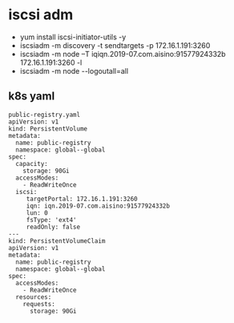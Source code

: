 # iscsi adm

* yum install iscsi-initiator-utils -y
* iscsiadm -m discovery -t sendtargets -p 172.16.1.191:3260
* iscsiadm -m node –T iqiqn.2019-07.com.aisino:91577924332b  172.16.1.191:3260 -l
* iscsiadm -m node --logoutall=all

## k8s yaml

```
public-registry.yaml
apiVersion: v1
kind: PersistentVolume
metadata:
  name: public-registry
  namespace: global--global
spec:
  capacity:
    storage: 90Gi
  accessModes:
    - ReadWriteOnce
  iscsi:
     targetPortal: 172.16.1.191:3260
     iqn: iqn.2019-07.com.aisino:91577924332b
     lun: 0
     fsType: 'ext4'
     readOnly: false
---
kind: PersistentVolumeClaim
apiVersion: v1
metadata:
  name: public-registry
  namespace: global--global
spec:
  accessModes:
    - ReadWriteOnce
  resources:
    requests:
      storage: 90Gi
```
